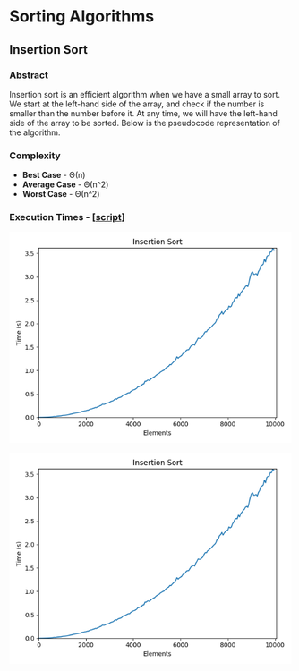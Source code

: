# Sorting Algorithms

## Insertion Sort

### Abstract

Insertion sort is an efficient algorithm when we have a small array to sort. We start at the left-hand side of the
array, and check if the number is smaller than the number before it. At any time, we will have the left-hand side of
the array to be sorted. Below is the pseudocode representation of the algorithm.

### Complexity

- **Best Case** - Θ(n)
- **Average Case** - Θ(n^2)
- **Worst Case** - Θ(n^2)

### Execution Times - [[script](/plots/insertion_sort_plot.py)]

<img style="margin-right: auto; margin-left: auto" src="/plots/assets/insertion_sort.png" alt="Insertion sort">

<p align="center">
  <img src="/plots/assets/insertion_sort.png" alt="Insertion sort">
</p>
